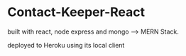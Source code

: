 # Contact-Keeper-React
built with react, node express and mongo --> MERN Stack.

deployed to Heroku using its local client
